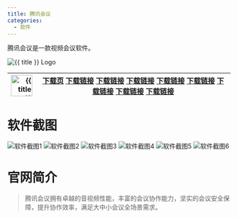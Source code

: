 ```yaml
---
title: 腾讯会议
categories:
  - 软件
---
```


腾讯会议是一款视频会议软件。

<!--more-->

![{{ title }} Logo](logo.png)

<style>
  .layout_01 + .table-container th:nth-child(1) {width: 48px; overflow: hidden;}
  img[alt="{{ title }}"] {width: 48px; height: 48px; margin: 0;}
</style>

<div class="layout_01"></div>

|[![{{ title }}](ico.png)](https://meeting.tencent.com/ "{{ title }}")|[下载页](https://meeting.tencent.com/download-center.html "官方") [下载链接](https://meeting.tencent.com/download-win.html "官方 Windows") [下载链接](https://meeting.tencent.com/download-outlook.html "官方 Outlook 插件 Windows") [下载链接](https://meeting.tencent.com/download-linux.html "官方 Linux") [下载链接](https://meeting.tencent.com/download-mac.html "官方 Mac Intel芯片") [下载链接](https://meeting.tencent.com/download-mac.html?macType=apple "官方 Mac Apple芯片") [下载链接](https://meeting.tencent.com/download-ios.html "官方 IOS") [下载链接](https://meeting.tencent.com/download-android.html "官方 Android") [下载链接](https://meeting.tencent.com/download-win.html "官方 Windows")|
|-:|:-:|

# 软件截图

![软件截图1](1.png)
![软件截图2](2.png)
![软件截图3](3.png)
![软件截图4](4.png)
![软件截图5](5.png)
![软件截图6](6.png)

# 官网简介

> 腾讯会议拥有卓越的音视频性能，丰富的会议协作能力，坚实的会议安全保障，提升协作效率，满足大中小会议全场景需求。